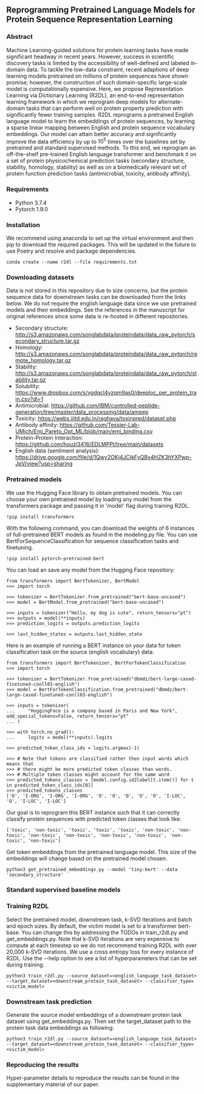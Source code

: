 ## Reprogramming Pretrained Language Models for Protein Sequence Representation Learning


### Abstract
Machine Learning-guided solutions for protein learning tasks have made
significant headway in recent years. However, success in scientific discovery
tasks is limited by the accessibility of well-defined and labeled in-domain
data. To tackle the low-data constraint, recent adaptions of deep learning
models pretrained on millions of protein sequences have shown promise; however,
the construction of such domain-specific large-scale model is computationally
expensive. Here, we propose Representation Learning via Dictionary Learning
(R2DL), an end-to-end representation learning framework in which we reprogram
deep models for alternate-domain tasks that can perform well on protein
property prediction with significantly fewer training samples. R2DL reprograms
a pretrained English language model to learn the embeddings of protein
sequences, by learning a sparse linear mapping between English and protein
sequence vocabulary embeddings. Our model can attain better accuracy and
significantly improve the data efficiency by up to $10^5$ times over the
baselines set by pretrained and standard supervised methods. To this end, we
reprogram an off-the-shelf pre-trained English language transformer and
benchmark it on a set of protein physicochemical prediction tasks (secondary
structure, stability, homology, stability) as well as on a biomedically
relevant set of protein function prediction tasks (antimicrobial, toxicity,
antibody affinity).

### Requirements
- Python 3.7.4
- Pytorch 1.9.0

### Installation
We recommend using anaconda to set up the virtual environment and then pip to download the required packages. This will be updated in the future to use Poetry and resolve and package dependencies.
```
conda create --name r2dl --file requirements.txt

```
### Downloading datasets
Data is not stored in this repository due to size concerns, but the protein sequence data for downstream tasks can be downloaded from the links below. We do not require the english language data since we use pretrained models and their embeddings. See the references in the manuscript for original references since some data is re-hosted in different repositories.

- Secondary structure: http://s3.amazonaws.com/songlabdata/proteindata/data_raw_pytorch/secondary_structure.tar.gz
- Homology: http://s3.amazonaws.com/songlabdata/proteindata/data_raw_pytorch/remote_homology.tar.gz
- Stability: http://s3.amazonaws.com/songlabdata/proteindata/data_raw_pytorch/stability.tar.gz
- Solubility: https://www.dropbox.com/s/vgdqcl4vzqm9as0/deeploc_per_protein_train.csv?dl=1
- Antimicrobial: https://github.com/IBM/controlled-peptide-generation/tree/master/data_processing/data/ampep
- Toxicity: https://webs.iiitd.edu.in/raghava/toxinpred/dataset.php
- Antibody affinity: https://github.com/Tessier-Lab-UMich/Emi_Pareto_Opt_ML/blob/main/emi_binding.csv
- Protein-Protein Interaction: https://github.com/houzl3416/EDLMPPI/tree/main/datasets
- English data (sentiment analysis): https://drive.google.com/file/d/1Qwy2OKj4JCjkFyQBy4HZK3hYXPwp-JpV/view?usp=sharing

### Pretrained models
We use the Hugging Face library to obtain pretrained models. You can choose your own pretrained model by loading any model from the transformers package and passing it in 'model' flag during training R2DL.
```
!pip install transformers
```
With the following command, you can download the weights of 6 instances of full-pretrained BERT models as found in the modeling.py file. You can use BertForSequenceClassification for sequence classification tasks and finetuning.
```
!pip install pytorch-pretrained-bert
```
You can load an save any model from the Hugging Face repository:
```
from transformers import BertTokenizer, BertModel
>>> import torch

>>> tokenizer = BertTokenizer.from_pretrained("bert-base-uncased")
>>> model = BertModel.from_pretrained("bert-base-uncased")

>>> inputs = tokenizer("Hello, my dog is cute", return_tensors="pt")
>>> outputs = model(**inputs)
>>> prediction_logits = outputs.prediction_logits

>>> last_hidden_states = outputs.last_hidden_state
```

Here is an example of running a BERT instance on your data for token classification task on the source (english vocabulary) data: 
```
from transformers import BertTokenizer, BertForTokenClassification
>>> import torch

>>> tokenizer = BertTokenizer.from_pretrained("dbmdz/bert-large-cased-finetuned-conll03-english")
>>> model = BertForTokenClassification.from_pretrained("dbmdz/bert-large-cased-finetuned-conll03-english")

>>> inputs = tokenizer(
...     "HuggingFace is a company based in Paris and New York", add_special_tokens=False, return_tensors="pt"
... )

>>> with torch.no_grad():
...     logits = model(**inputs).logits

>>> predicted_token_class_ids = logits.argmax(-1)

>>> # Note that tokens are classified rather then input words which means that
>>> # there might be more predicted token classes than words.
>>> # Multiple token classes might account for the same word
>>> predicted_tokens_classes = [model.config.id2label[t.item()] for t in predicted_token_class_ids[0]]
>>> predicted_tokens_classes
['O', 'I-ORG', 'I-ORG', 'I-ORG', 'O', 'O', 'O', 'O', 'O', 'I-LOC', 'O', 'I-LOC', 'I-LOC'] 
```
Our goal is to reprogram this BERT instance such that it can correctly classify protein sequences with predicted token classes that look like: 
```
['toxic', 'non-toxic', 'toxic', 'toxic', 'toxic', 'non-toxic', 'non-toxic', 'non-toxic', 'non-toxic', 'non-toxic', 'non-toxic', 'non-toxic', 'non-toxic'] 
```

Get token embeddings from the pretrained language model. This size of the embeddings will change based on the pretrained model chosen.
```
python3 get_pretrained_embeddings.py --model 'tiny-bert' --data 'secondary_structure'
```

### Standard supervised baseline models



### Training R2DL
Select the pretrained model, downstream task, k-SVD iterations and batch and epoch sizes. By default, the victim model is set to a transformer bert-base. You can change this by addressing the TODOs in train_r2dl.py and get_embeddings.py. Note that k-SVD iterations are very expensive to compute at each timestep so we do not recommend training R2DL with over 20,000 k-SVD iterations. We use a cross entropy loss for every instance of R2DL. Use the --help option to see a list of hyperparameters that can be set during training.
```
python3 train_r2dl.py --source_dataset=<english_language_task_dataset> --target_dataset=<downstream_protein_task_dataset> --classifier_type=<victim_model>
```

### Downstream task prediction

Generate the source model embeddings of a downstream protein task dataset using get_embeddings.py. Then set the target_dataset path to the protein task data embeddings as following:

```
python3 train_r2dl.py --source_dataset=<english_language_task_dataset> --target_dataset=<downstream_protein_task_dataset> --classifier_type=<victim_model>
```


### Reproducing the results
Hyper-parameter details to reproduce the results can be found in the supplementary material of our paper.


